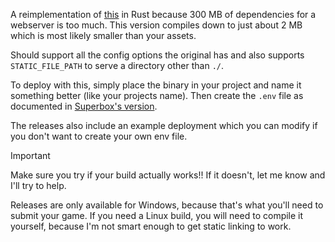 A reimplementation of [this](https://github.com/Superbox2147/simple-http-server) in Rust because 300 MB of dependencies for a webserver is too much. This version compiles down to just about 2 MB which is most likely smaller than your assets.

Should support all the config options the original has and also supports `STATIC_FILE_PATH` to serve a directory other than `./`.

To deploy with this, simply place the binary in your project and name it something better (like your projects name). Then create the `.env` file as documented in [Superbox's version](https://github.com/Superbox2147/simple-http-server).

The releases also include an example deployment which you can modify if you don't want to create your own env file.

> [!IMPORTANT] 
> Make sure you try if your build actually works!! If it doesn't, let me know and I'll try to help.


Releases are only available for Windows, because that's what you'll need to submit your game. If you need a Linux build, you will need to compile it yourself, because I'm not smart enough to get static linking to work.
